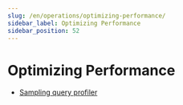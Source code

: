 ```yaml
---
slug: /en/operations/optimizing-performance/
sidebar_label: Optimizing Performance
sidebar_position: 52
---
```


# Optimizing Performance

- [Sampling query profiler](../../operations/optimizing-performance/sampling-query-profiler.md)

